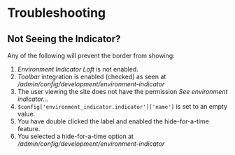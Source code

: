 <!--
id: troubleshooting
tags: ''
-->

# Troubleshooting

## Not Seeing the Indicator?

Any of the following will prevent the border from showing:

1. _Environment Indicator Loft_ is not enabled.
2. _Toolbar_ integration is enabled (checked) as seen at _/admin/config/development/environment-indicator_
3. The user viewing the site does not have the permission _See environment indicator..._
4. `$config['environment_indicator.indicator']['name']` is set to an empty value.
5. You have double clicked the label and enabled the hide-for-a-time feature.
5. You selected a hide-for-a-time option at _/admin/config/development/environment-indicator_ 
